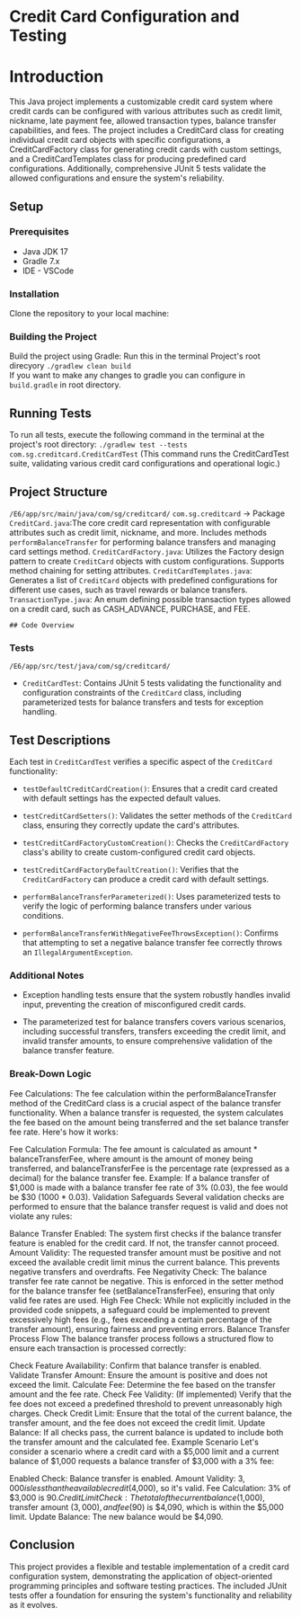 # Credit Card Configuration and Testing

# Introduction
This Java project implements a customizable credit card system where credit cards can be configured with various attributes such as credit limit, nickname, late payment fee, allowed transaction types, balance transfer capabilities, and fees. The project includes a CreditCard class for creating individual credit card objects with specific configurations, a CreditCardFactory class for generating credit cards with custom settings, and a CreditCardTemplates class for producing predefined card configurations. Additionally, comprehensive JUnit 5 tests validate the allowed configurations and ensure the system's reliability.

## Setup
### Prerequisites
- Java JDK 17
- Gradle 7.x
- IDE - VSCode

### Installation
Clone the repository to your local machine:


### Building the Project
Build the project using Gradle: Run this in the terminal Project's root direcyory `./gradlew clean build`    
If you want to make any changes to gradle you can configure in `build.gradle` in root directory.

## Running Tests
To run all tests, execute the following command in the terminal at the project's root directory: `./gradlew test --tests com.sg.creditcard.CreditCardTest`  (This command runs the CreditCardTest suite, validating various credit card configurations and operational logic.)

## Project Structure
   `/E6/app/src/main/java/com/sg/creditcard/` 
    `com.sg.creditcard` -> Package
    `CreditCard.java`:The core credit card representation with configurable attributes such as credit limit, nickname, and more. Includes methods `performBalanceTransfer` for performing balance transfers and managing card settings  method.
    `CreditCardFactory.java`: Utilizes the Factory design pattern to create `CreditCard` objects with custom configurations. Supports method chaining for setting attributes.
    `CreditCardTemplates.java`: Generates a list of `CreditCard` objects with predefined configurations for different use cases, such as travel rewards or balance transfers.
    `TransactionType.java`: An enum defining possible transaction types allowed on a credit card, such as CASH_ADVANCE, PURCHASE, and FEE.

    ## Code Overview

### Tests
`/E6/app/src/test/java/com/sg/creditcard/` 
- `CreditCardTest`: Contains JUnit 5 tests validating the functionality and configuration constraints of the `CreditCard` class, including parameterized tests for balance transfers and tests for exception handling.

## Test Descriptions

Each test in `CreditCardTest` verifies a specific aspect of the `CreditCard` functionality:

- `testDefaultCreditCardCreation()`: Ensures that a credit card created with default settings has the expected default values.

- `testCreditCardSetters()`: Validates the setter methods of the `CreditCard` class, ensuring they correctly update the card's attributes.

- `testCreditCardFactoryCustomCreation()`: Checks the `CreditCardFactory` class's ability to create custom-configured credit card objects.

- `testCreditCardFactoryDefaultCreation()`: Verifies that the `CreditCardFactory` can produce a credit card with default settings.

- `performBalanceTransferParameterized()`: Uses parameterized tests to verify the logic of performing balance transfers under various conditions.

- `performBalanceTransferWithNegativeFeeThrowsException()`: Confirms that attempting to set a negative balance transfer fee correctly throws an `IllegalArgumentException`.

### Additional Notes

- Exception handling tests ensure that the system robustly handles invalid input, preventing the creation of misconfigured credit cards.

- The parameterized test for balance transfers covers various scenarios, including successful transfers, transfers exceeding the credit limit, and invalid transfer amounts, to ensure comprehensive validation of the balance transfer feature.

### Break-Down Logic
Fee Calculations:
The fee calculation within the performBalanceTransfer method of the CreditCard class is a crucial aspect of the balance transfer functionality. When a balance transfer is requested, the system calculates the fee based on the amount being transferred and the set balance transfer fee rate. Here's how it works:

Fee Calculation Formula: The fee amount is calculated as amount * balanceTransferFee, where amount is the amount of money being transferred, and balanceTransferFee is the percentage rate (expressed as a decimal) for the balance transfer fee.
Example: If a balance transfer of $1,000 is made with a balance transfer fee rate of 3% (0.03), the fee would be $30 (1000 * 0.03).
Validation Safeguards
Several validation checks are performed to ensure that the balance transfer request is valid and does not violate any rules:

Balance Transfer Enabled: The system first checks if the balance transfer feature is enabled for the credit card. If not, the transfer cannot proceed.
Amount Validity: The requested transfer amount must be positive and not exceed the available credit limit minus the current balance. This prevents negative transfers and overdrafts.
Fee Negativity Check: The balance transfer fee rate cannot be negative. This is enforced in the setter method for the balance transfer fee (setBalanceTransferFee), ensuring that only valid fee rates are used.
High Fee Check: While not explicitly included in the provided code snippets, a safeguard could be implemented to prevent excessively high fees (e.g., fees exceeding a certain percentage of the transfer amount), ensuring fairness and preventing errors.
Balance Transfer Process Flow
The balance transfer process follows a structured flow to ensure each transaction is processed correctly:

Check Feature Availability: Confirm that balance transfer is enabled.
Validate Transfer Amount: Ensure the amount is positive and does not exceed the limit.
Calculate Fee: Determine the fee based on the transfer amount and the fee rate.
Check Fee Validity: (If implemented) Verify that the fee does not exceed a predefined threshold to prevent unreasonably high charges.
Check Credit Limit: Ensure that the total of the current balance, the transfer amount, and the fee does not exceed the credit limit.
Update Balance: If all checks pass, the current balance is updated to include both the transfer amount and the calculated fee.
Example Scenario
Let's consider a scenario where a credit card with a $5,000 limit and a current balance of $1,000 requests a balance transfer of $3,000 with a 3% fee:

Enabled Check: Balance transfer is enabled.
Amount Validity: $3,000 is less than the available credit ($4,000), so it's valid.
Fee Calculation: 3% of $3,000 is $90.
Credit Limit Check: The total of the current balance ($1,000), transfer amount ($3,000), and fee ($90) is $4,090, which is within the $5,000 limit.
Update Balance: The new balance would be $4,090.



## Conclusion

This project provides a flexible and testable implementation of a credit card configuration system, demonstrating the application of object-oriented programming principles and software testing practices. The included JUnit tests offer a foundation for ensuring the system's functionality and reliability as it evolves.








